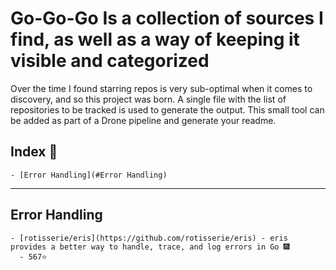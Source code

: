 # Go-Go-Go Is a collection of sources I find, as well as a way of keeping it visible and categorized

Over the time I found starring repos is very sub-optimal when it comes to discovery, and so this project was born. A single file with the list of repositories to be tracked is used to generate the output. This small tool can be added as part of a Drone pipeline and generate your readme.

## Index 🔎

	- [Error Handling](#Error Handling)

---

## Error Handling

	- [rotisserie/eris](https://github.com/rotisserie/eris) - eris provides a better way to handle, trace, and log errors in Go 🎆
	  - 567⭐

